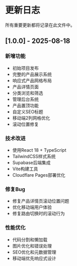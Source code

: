 # 更新日志

所有重要更新都将记录在此文件中。

## [1.0.0] - 2025-08-18

### 新增功能
- 初始项目发布
- 完整的产品展示系统
- 响应式产品网格布局
- 产品详情页面
- 分类浏览和筛选
- 管理后台系统
- 产品置顶功能
- 自定义SEO标题
- 移动端2列网格优化
- 滚动位置修复

### 技术改进
- 使用React 18 + TypeScript
- TailwindCSS样式系统
- Supabase后端集成
- Vite构建工具
- Cloudflare Pages部署优化

### 修复Bug
- 修复产品详情页滚动位置问题
- 优化移动端用户体验
- 修复路由切换时的滚动行为

### 性能优化
- 代码分割和懒加载
- 图片优化和错误处理
- SEO优化和元数据管理
- 移动端优先响应式设计